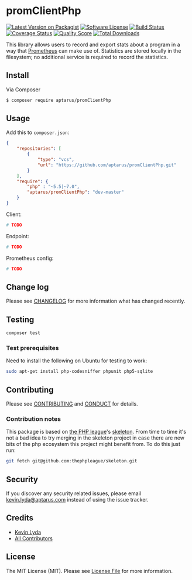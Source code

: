 # promClientPhp

[![Latest Version on Packagist][ico-version]][link-packagist]
[![Software License][ico-license]](LICENSE.md)
[![Build Status][ico-travis]][link-travis]
[![Coverage Status][ico-scrutinizer]][link-scrutinizer]
[![Quality Score][ico-code-quality]][link-code-quality]
[![Total Downloads][ico-downloads]][link-downloads]


This library allows users to record and export stats about a program
in a way that [Prometheus](https://prometheus.io/) can make use of.
Statistics are stored locally in the filesystem; no additional service
is required to record the statistics.

## Install

Via Composer

``` bash
$ composer require aptarus/promClientPhp
```

## Usage

Add this to `composer.json`:

```json
{
    "repositories": [
        {
            "type": "vcs",
            "url": "https://github.com/aptarus/promClientPhp.git"
        }
    ],
    "require": {
        "php" : "~5.5|~7.0",
        "aptarus/promClientPhp": "dev-master"
    }
}
```

Client:

``` php
# TODO
```

Endpoint:

``` php
# TODO
```

Prometheus config:

```yaml
# TODO
```

## Change log

Please see [CHANGELOG](CHANGELOG.md) for more information what has
changed recently.

## Testing

``` bash
composer test
```

### Test prerequisites

Need to install the following on Ubuntu for testing to work:

```bash
sudo apt-get install php-codesniffer phpunit php5-sqlite
```

## Contributing

Please see [CONTRIBUTING](CONTRIBUTING.md) and [CONDUCT](CONDUCT.md)
for details.

### Contribution notes

This package is based on [the PHP league](http://thephpleague.com/)'s
[skeleton](https://github.com/thephpleague/skeleton). From time to
time it's not a bad idea to try merging in the skeleton project in case
there are new bits of the php ecosystem this project might benefit from.
To do this just run:

```bash
git fetch git@github.com:thephpleague/skeleton.git
```

## Security

If you discover any security related issues, please email
kevin.lyda@aptarus.com instead of using the issue tracker.

## Credits

- [Kevin Lyda][link-author]
- [All Contributors][link-contributors]

## License

The MIT License (MIT). Please see [License File](LICENSE.md) for more
information.

[ico-version]: https://img.shields.io/packagist/v/aptarus/promClientPhp.svg?style=flat-square
[ico-license]: https://img.shields.io/badge/license-MIT-brightgreen.svg?style=flat-square
[ico-travis]: https://img.shields.io/travis/aptarus/promClientPhp/master.svg?style=flat-square
[ico-scrutinizer]: https://img.shields.io/scrutinizer/coverage/g/aptarus/promClientPhp.svg?style=flat-square
[ico-code-quality]: https://img.shields.io/scrutinizer/g/aptarus/promClientPhp.svg?style=flat-square
[ico-downloads]: https://img.shields.io/packagist/dt/aptarus/promClientPhp.svg?style=flat-square

[link-packagist]: https://packagist.org/packages/aptarus/promClientPhp
[link-travis]: https://travis-ci.org/aptarus/promClientPhp
[link-scrutinizer]: https://scrutinizer-ci.com/g/aptarus/promClientPhp/code-structure
[link-code-quality]: https://scrutinizer-ci.com/g/aptarus/promClientPhp
[link-downloads]: https://packagist.org/packages/aptarus/promClientPhp
[link-author]: https://github.com/lyda
[link-contributors]: https://github.com/aptarus/promClientPhp/graphs/contributors
